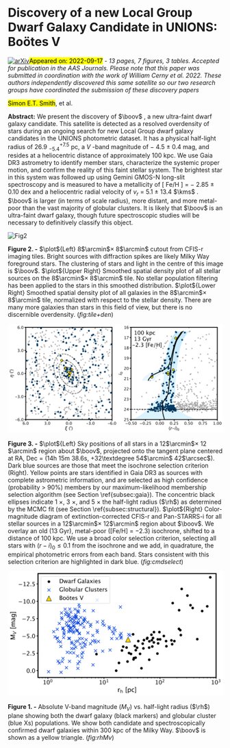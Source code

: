 <div class="macros" style="visibility:hidden;">
$\newcommand{\ensuremath}{}$
$\newcommand{\xspace}{}$
$\newcommand{\object}[1]{\texttt{#1}}$
$\newcommand{\farcs}{{.}''}$
$\newcommand{\farcm}{{.}'}$
$\newcommand{\arcsec}{''}$
$\newcommand{\arcmin}{'}$
$\newcommand{\ion}[2]{#1#2}$
$\newcommand{\textsc}[1]{\textrm{#1}}$
$\newcommand{\hl}[1]{\textrm{#1}}$
$\newcommand{\footnote}[1]{}$
$\newcommand{\vdag}{(v)^\dagger}$
$\newcommand$
$\newcommand$
$\newcommand{\chg}[1]{\textbf{#1}}$
$\newcommand{\warn}[1]{\textcolor{red}{\textbf{#1}}}$
$\newcommand{\plot}[1]{\textit{#1}:}$
$\newcommand{\code}[1]{\texttt{#1}}$
$\newcommand{\rh}{r_{\text{h}}}$
$\newcommand{\ebv}{E(B-V)}$
$\newcommand{\Rv}{R_{V}}$
$\newcommand{\Msun}{\textup{M}_\odot}$
$\newcommand{\Lsun}{\textup{L}_\odot}$
$\newcommand{\sqdeg}{deg^2}$
$\newcommand{\kms}{km s^{-1}}$
$\newcommand{\boov}{Boötes V}$
$\newcommand{\tabspace}{\vspace{2pt}}$
$\newcommand{\ubar}[1]{\underaccent{\bar}{#1}}$
$\newcommand{\ii}{{~\sc ii}}$
$\newcommand{\ie}{{i.e., }}$
$\newcommand{\eg}{{e.g., }}$</div>

<div class="macros" style="visibility:hidden;">
$\newcommand{\ensuremath}{}$
$\newcommand{\xspace}{}$
$\newcommand{\object}[1]{\texttt{#1}}$
$\newcommand{\farcs}{{.}''}$
$\newcommand{\farcm}{{.}'}$
$\newcommand{\arcsec}{''}$
$\newcommand{\arcmin}{'}$
$\newcommand{\ion}[2]{#1#2}$
$\newcommand{\textsc}[1]{\textrm{#1}}$
$\newcommand{\hl}[1]{\textrm{#1}}$
$\newcommand{\footnote}[1]{}$
$\newcommand{\vdag}{(v)^\dagger}$
$\newcommand$
$\newcommand$
$\newcommand{\chg}[1]{\textbf{#1}}$
$\newcommand{\warn}[1]{\textcolor{red}{\textbf{#1}}}$
$\newcommand{\plot}[1]{\textit{#1}:}$
$\newcommand{\code}[1]{\texttt{#1}}$
$\newcommand{\rh}{r_{\text{h}}}$
$\newcommand{\ebv}{E(B-V)}$
$\newcommand{\Rv}{R_{V}}$
$\newcommand{\Msun}{\textup{M}_\odot}$
$\newcommand{\Lsun}{\textup{L}_\odot}$
$\newcommand{\sqdeg}{deg^2}$
$\newcommand{\kms}{km s^{-1}}$
$\newcommand{\boov}{Boötes V}$
$\newcommand{\tabspace}{\vspace{2pt}}$
$\newcommand{\ubar}[1]{\underaccent{\bar}{#1}}$
$\newcommand{\ii}{{~\sc ii}}$
$\newcommand{\ie}{{i.e., }}$
$\newcommand{\eg}{{e.g., }}$</div>



<div id="title">

# Discovery of a new Local Group Dwarf Galaxy Candidate in UNIONS: Boötes V

</div>
<div id="comments">

[![arXiv](https://img.shields.io/badge/arXiv-2209.08242-b31b1b.svg)](https://arxiv.org/abs/2209.08242)<mark>Appeared on: 2022-09-17</mark> - _13 pages, 7 figures, 3 tables. Accepted for publication in the AAS Journals. Please note that this paper was submitted in coordination with the work of William Cerny et al. 2022. These authors independently discovered this same satellite so our two research groups have coordinated the submission of these discovery papers_

</div>
<div id="authors">

<mark>Simon E.T. Smith</mark>, et al.

</div>
<div id="abstract">

**Abstract:** We present the discovery of $\boov$ , a new ultra-faint dwarf galaxy candidate. This satellite is detected as a resolved overdensity of stars during an ongoing search for new Local Group dwarf galaxy candidates in the UNIONS photometric dataset.    It has a physical half-light radius of 26.9 $^{+7.5}_{-5.4}$ pc, a $V$ -band magnitude of $-$ 4.5 $\pm$ 0.4 mag, and resides at a heliocentric distance of approximately 100 kpc. We use Gaia DR3 astrometry to identify member stars, characterize the systemic proper motion, and confirm the reality of this faint stellar system.    The brightest star in this system was followed up using Gemini GMOS-N long-slit spectroscopy and is measured to have a metallicity of [ Fe/H ] $=$ $-$ 2.85 $\pm$ 0.10 dex and a heliocentric radial velocity of $v_r$ = 5.1 $\pm$ 13.4 $\kms$ . $\boov$ is larger (in terms of scale radius), more distant, and more metal-poor than the vast majority of globular clusters. It is likely that $\boov$ is an ultra-faint dwarf galaxy, though future spectroscopic studies will be necessary to definitively classify this object.

</div>

<div id="div_fig1">

<img src="tmp_2209.08242/./tile+density-stack.png" alt="Fig2" width="100%"/>

**Figure 2. -** $\plot${Left} 8$\arcmin$$\times$ 8$\arcmin$ cutout from CFIS-r imaging tiles. Bright sources with diffraction spikes are likely Milky Way foreground stars. The clustering of stars and light in the centre of this image is $\boov$. $\plot${Upper Right} Smoothed spatial density plot of all stellar sources on the 8$\arcmin$$\times$ 8$\arcmin$ tile. No stellar population filtering has been applied to the stars in this smoothed distribution. $\plot${Lower Right} Smoothed spatial density plot of all galaxies in the 8$\arcmin$$\times$ 8$\arcmin$ tile, normalized with respect to the stellar density. There are many more galaxies than stars in this field of view, but there is no discernible overdensity. (*fig:tile+den*)

</div>
<div id="div_fig2">

<img src="tmp_2209.08242/./proposal-cmdselect.png" alt="Fig3" width="100%"/>

**Figure 3. -** $\plot${Left} Sky positions of all stars in a 12$\arcmin$$\times$ 12 $\arcmin$ region about $\boov$, projected onto the tangent plane centered at RA, Dec = (14h 15m 38.6s, +32\textdegree 54$\arcmin$ 42$\arcsec$). Dark blue sources are those that meet the isochrone selection criterion (Right). Yellow points are stars identified in Gaia DR3 as sources with complete astrometric information, and are selected as high confidence (probability $>$ 90\%) members by our maximum-likelihood membership selection algorithm (see Section \ref{subsec:gaia}). The concentric black ellipses indicate 1 $\times$, 3 $\times$, and 5 $\times$ the half-light radius ($\rh$) as determined by the MCMC fit (see Section \ref{subsec:structural}).
    $\plot${Right} Color-magnitude diagram of extinction-corrected CFIS-r and Pan-STARRS-i for all stellar sources in a 12$\arcmin$$\times$ 12$\arcmin$ region about $\boov$. We overlay an old (13 Gyr), metal-poor ([Fe/H] = $-$2.3) isochrone, shifted to a distance of 100 kpc. We use a broad color selection criterion, selecting all stars with $(r-i)_0 \leq 0.1$ from the isochrone and we add, in quadrature, the empirical photometric errors from each band. Stars consistent with this selection criterion are highlighted in dark blue.
     (*fig:cmdselect*)

</div>
<div id="div_fig3">

<img src="tmp_2209.08242/./rhMv.png" alt="Fig1" width="100%"/>

**Figure 1. -** Absolute V-band magnitude ($M_V$) vs. half-light radius ($\rh$) plane showing both the dwarf galaxy (black markers) and globular cluster (blue Xs) populations. We show both candidate and spectroscopically confirmed dwarf galaxies within 300 kpc of the Milky Way. $\boov$ is shown as a yellow triangle. (*fig:rhMv*)

</div>